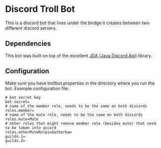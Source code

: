 # Discord Troll Bot

This is a discord bot that lives under the bridge it creates between two different discord servers.

## Dependencies

This bot was built on top of the excellent [JDA (Java Discord Api)](https://github.com/DV8FromTheWorld/JDA) library.

## Configuration

Make sure you have trollbot.properties in the directory where you run the bot. Example configuration file:

```
# bot secret key
bot.secret=
# name of the member role, needs to be the same on both discords
roles.member=
# name of the mute role, needs to be the same on both discords
roles.mute=Mute
# other roles that might remove member role (besides mute) that need to be taken into accord
roles.otherMuteRoles=Gatherban
guilds.1=
guilds.2=
```